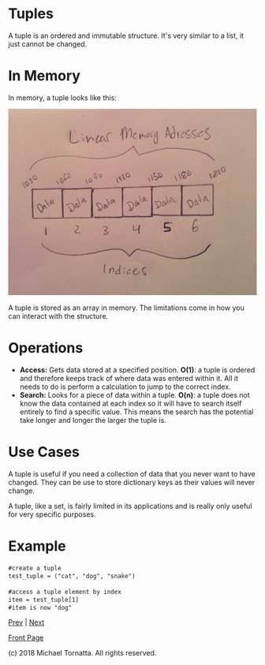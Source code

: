 # Tuples

A tuple is an ordered and immutable structure. It's very similar to a list, it just cannot be changed.

# In Memory

In memory, a tuple looks like this:

![set image](images/array.jpg)

A tuple is stored as an array in memory. The limitations come in how you can interact with the structure.

# Operations

* **Access:** Gets data stored at a specified position. **O(1)**: a tuple is ordered and therefore keeps track of where data was entered within it. All it needs to do is perform a calculation to jump to the correct index.
* **Search:** Looks for a piece of data within a tuple. **O(n)**: a tuple does not know the data contained at each index so it will have to search itself entirely to find a specific value. This means the search has the potential take longer and longer the larger the tuple is.

# Use Cases

A tuple is useful if you need a collection of data that you never want to have changed. They can be use to store dictionary keys as their values will never change.

A tuple, like a set, is fairly limited in its applications and is really only useful for very specific purposes.

# Example

```
#create a tuple
test_tuple = ("cat", "dog", "snake")

#access a tuple element by index
item = test_tuple[1]
#item is now "dog"

```

[Prev](set.md) | [Next](dictionary.md)

[Front Page](README.md)

(c) 2018 Michael Tornatta. All rights reserved.
